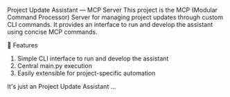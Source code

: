 Project Update Assistant — MCP Server
This project is the MCP (Modular Command Processor) Server for managing project updates through custom CLI commands. It provides an interface to run and develop the assistant using concise MCP commands.

🚀 Features
1. Simple CLI interface to run and develop the assistant
2. Central main.py execution
3. Easily extensible for project-specific automation

It's just an Project Update Assistant ...

